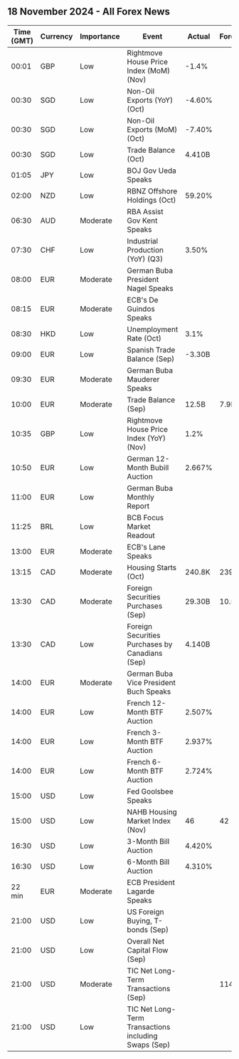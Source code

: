 ## 18 November 2024 - All Forex News

| Time (GMT) | Currency | Importance | Event | Actual | Forecast | Previous |
|------|----------|------------|-------|--------|----------|----------|
| 00:01 | GBP | Low | Rightmove House Price Index (MoM) (Nov) | -1.4% |  | 0.3% |
| 00:30 | SGD | Low | Non-Oil Exports (YoY) (Oct) | -4.60% |  | 0.90% |
| 00:30 | SGD | Low | Non-Oil Exports (MoM) (Oct) | -7.40% |  | -0.60% |
| 00:30 | SGD | Low | Trade Balance (Oct) | 4.410B |  | 5.210B |
| 01:05 | JPY | Low | BOJ Gov Ueda Speaks |  |  |  |
| 02:00 | NZD | Low | RBNZ Offshore Holdings (Oct) | 59.20% |  | 58.30% |
| 06:30 | AUD | Moderate | RBA Assist Gov Kent Speaks |  |  |  |
| 07:30 | CHF | Low | Industrial Production (YoY) (Q3) | 3.50% |  | 7.00% |
| 08:00 | EUR | Moderate | German Buba President Nagel Speaks |  |  |  |
| 08:15 | EUR | Moderate | ECB's De Guindos Speaks |  |  |  |
| 08:30 | HKD | Low | Unemployment Rate (Oct) | 3.1% |  | 3.0% |
| 09:00 | EUR | Low | Spanish Trade Balance (Sep) | -3.30B |  | -4.80B |
| 09:30 | EUR | Moderate | German Buba Mauderer Speaks |  |  |  |
| 10:00 | EUR | Moderate | Trade Balance (Sep) | 12.5B | 7.9B | 4.1B |
| 10:35 | GBP | Low | Rightmove House Price Index (YoY) (Nov) | 1.2% |  | 1.0% |
| 10:50 | EUR | Low | German 12-Month Bubill Auction | 2.667% |  | 2.574% |
| 11:00 | EUR | Low | German Buba Monthly Report |  |  |  |
| 11:25 | BRL | Low | BCB Focus Market Readout |  |  |  |
| 13:00 | EUR | Moderate | ECB's Lane Speaks |  |  |  |
| 13:15 | CAD | Moderate | Housing Starts (Oct) | 240.8K | 239.0K | 223.4K |
| 13:30 | CAD | Moderate | Foreign Securities Purchases (Sep) | 29.30B | 10.50B | 10.33B |
| 13:30 | CAD | Low | Foreign Securities Purchases by Canadians (Sep) | 4.140B |  | 12.250B |
| 14:00 | EUR | Moderate | German Buba Vice President Buch Speaks |  |  |  |
| 14:00 | EUR | Low | French 12-Month BTF Auction | 2.507% |  | 2.515% |
| 14:00 | EUR | Low | French 3-Month BTF Auction | 2.937% |  | 2.989% |
| 14:00 | EUR | Low | French 6-Month BTF Auction | 2.724% |  | 2.806% |
| 15:00 | USD | Low | Fed Goolsbee Speaks |  |  |  |
| 15:00 | USD | Low | NAHB Housing Market Index (Nov) | 46 | 42 | 43 |
| 16:30 | USD | Low | 3-Month Bill Auction | 4.420% |  | 4.420% |
| 16:30 | USD | Low | 6-Month Bill Auction | 4.310% |  | 4.310% |
| 22 min | EUR | Moderate | ECB President Lagarde Speaks |  |  |  |
| 21:00 | USD | Low | US Foreign Buying, T-bonds (Sep) |  |  | 19.20B |
| 21:00 | USD | Low | Overall Net Capital Flow (Sep) |  |  | 79.20B |
| 21:00 | USD | Moderate | TIC Net Long-Term Transactions (Sep) |  | 114.3B | 111.4B |
| 21:00 | USD | Low | TIC Net Long-Term Transactions including Swaps (Sep) |  |  | 111.40B |

